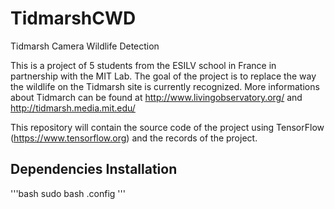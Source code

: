 # TidmarshCWD
Tidmarsh Camera Wildlife Detection

This is a project of 5 students from the ESILV school in France in partnership with the MIT Lab.
The goal of the project is to replace the way the wildlife on the Tidmarsh site is currently recognized.
More informations about Tidmarch can be found at http://www.livingobservatory.org/ and http://tidmarsh.media.mit.edu/

This repository will contain the source code of the project using TensorFlow (https://www.tensorflow.org) and the records of the project.

## Dependencies Installation

'''bash
sudo bash .config
'''
